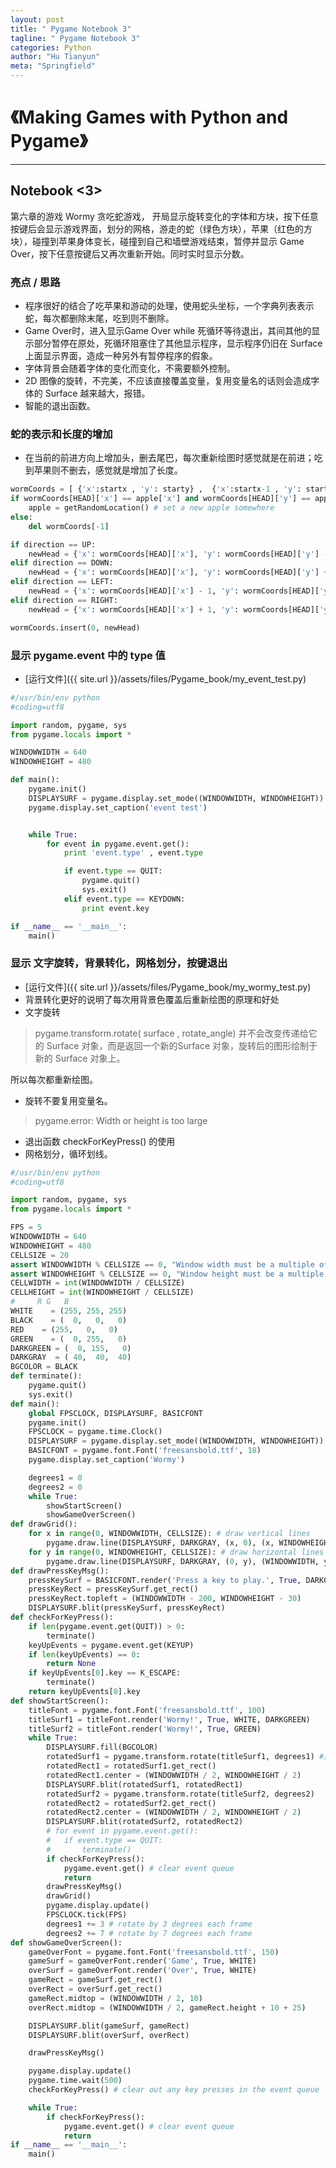 ```yaml
---
layout: post
title: " Pygame Notebook 3"
tagline: " Pygame Notebook 3"
categories: Python
author: "Hu Tianyun"
meta: "Springfield"
---
```


# 《Making Games with Python and Pygame》

*********************************************

## Notebook <3>
第六章的游戏 Wormy 贪吃蛇游戏， 开局显示旋转变化的字体和方块，按下任意按键后会显示游戏界面，划分的网格，游走的蛇（绿色方块），苹果（红色的方块），碰撞到苹果身体变长，碰撞到自己和墙壁游戏结束，暂停并显示 Game Over，按下任意按键后又再次重新开始。同时实时显示分数。

### 亮点 / 思路
 * 程序很好的结合了吃苹果和游动的处理，使用蛇头坐标，一个字典列表表示蛇，每次都删除末尾，吃到则不删除。
 * Game Over时，进入显示Game Over while 死循环等待退出，其间其他的显示部分暂停在原处，死循环阻塞住了其他显示程序，显示程序仍旧在 Surface 上面显示界面，造成一种另外有暂停程序的假象。
 * 字体背景会随着字体的变化而变化，不需要额外控制。
 *  2D 图像的旋转，不完美，不应该直接覆盖变量，复用变量名的话则会造成字体的 Surface 越来越大，报错。
 *  智能的退出函数。

### 蛇的表示和长度的增加
 *  在当前的前进方向上增加头，删去尾巴，每次重新绘图时感觉就是在前进；吃到苹果则不删去，感觉就是增加了长度。

```Python
wormCoords = [ {'x':startx , 'y': starty} ,  {'x':startx-1 , 'y': starty}  ,  {'x':startx-2 , 'y': starty} ,{'x':startx-3 , 'y': starty} ]
if wormCoords[HEAD]['x'] == apple['x'] and wormCoords[HEAD]['y'] == apple['y']:
	apple = getRandomLocation() # set a new apple somewhere
else:
	del wormCoords[-1] 

if direction == UP:
	newHead = {'x': wormCoords[HEAD]['x'], 'y': wormCoords[HEAD]['y'] - 1}
elif direction == DOWN:
	newHead = {'x': wormCoords[HEAD]['x'], 'y': wormCoords[HEAD]['y'] + 1}
elif direction == LEFT:
	newHead = {'x': wormCoords[HEAD]['x'] - 1, 'y': wormCoords[HEAD]['y']}
elif direction == RIGHT:
	newHead = {'x': wormCoords[HEAD]['x'] + 1, 'y': wormCoords[HEAD]['y']}

wormCoords.insert(0, newHead)

```

### 显示 pygame.event 中的 type 值
 *  [运行文件]({{ site.url }}/assets/files/Pygame_book/my_event_test.py)  

```Python
#/usr/bin/env python
#coding=utf8

import random, pygame, sys
from pygame.locals import *

WINDOWWIDTH = 640
WINDOWHEIGHT = 480

def main():
	pygame.init()
	DISPLAYSURF = pygame.display.set_mode((WINDOWWIDTH, WINDOWHEIGHT))
	pygame.display.set_caption('event test')


	while True:
		for event in pygame.event.get():
			print 'event.type' , event.type

			if event.type == QUIT:
				pygame.quit()
				sys.exit()
			elif event.type == KEYDOWN:
				print event.key 

if __name__ == '__main__':
	main()

```

### 显示 文字旋转，背景转化，网格划分，按键退出
 *  [运行文件]({{ site.url }}/assets/files/Pygame_book/my_wormy_test.py) 
 *  背景转化更好的说明了每次用背景色覆盖后重新绘图的原理和好处
 *  文字旋转
 > pygame.transform.rotate( surface , rotate_angle) 并不会改变传递给它的 Surface 对象，而是返回一个新的Surface 对象，旋转后的图形绘制于新的 Surface 对象上。
 
 所以每次都重新绘图。

 *  旋转不要复用变量名。
 > pygame.error: Width or height is too large
 *  退出函数 checkForKeyPress() 的使用
 *  网格划分，循环划线。
 
```Python
#/usr/bin/env python
#coding=utf8

import random, pygame, sys
from pygame.locals import *

FPS = 5
WINDOWWIDTH = 640
WINDOWHEIGHT = 480
CELLSIZE = 20
assert WINDOWWIDTH % CELLSIZE == 0, "Window width must be a multiple of cell size."
assert WINDOWHEIGHT % CELLSIZE == 0, "Window height must be a multiple of cell size."
CELLWIDTH = int(WINDOWWIDTH / CELLSIZE)
CELLHEIGHT = int(WINDOWHEIGHT / CELLSIZE)
#	  R	G	B
WHITE	 = (255, 255, 255)
BLACK	 = (  0,   0,   0)
RED	   = (255,   0,   0)
GREEN	 = (  0, 255,   0)
DARKGREEN = (  0, 155,   0)
DARKGRAY  = ( 40,  40,  40)
BGCOLOR = BLACK
def terminate():
	pygame.quit()
	sys.exit()
def main():
	global FPSCLOCK, DISPLAYSURF, BASICFONT
	pygame.init()
	FPSCLOCK = pygame.time.Clock()
	DISPLAYSURF = pygame.display.set_mode((WINDOWWIDTH, WINDOWHEIGHT))
	BASICFONT = pygame.font.Font('freesansbold.ttf', 18)
	pygame.display.set_caption('Wormy')

	degrees1 = 0
	degrees2 = 0
	while True:	
		showStartScreen()
		showGameOverScreen()
def drawGrid():
	for x in range(0, WINDOWWIDTH, CELLSIZE): # draw vertical lines
		pygame.draw.line(DISPLAYSURF, DARKGRAY, (x, 0), (x, WINDOWHEIGHT))
	for y in range(0, WINDOWHEIGHT, CELLSIZE): # draw horizontal lines
		pygame.draw.line(DISPLAYSURF, DARKGRAY, (0, y), (WINDOWWIDTH, y))
def drawPressKeyMsg():
	pressKeySurf = BASICFONT.render('Press a key to play.', True, DARKGRAY)
	pressKeyRect = pressKeySurf.get_rect()
	pressKeyRect.topleft = (WINDOWWIDTH - 200, WINDOWHEIGHT - 30)
	DISPLAYSURF.blit(pressKeySurf, pressKeyRect)
def checkForKeyPress():
	if len(pygame.event.get(QUIT)) > 0:
		terminate()
	keyUpEvents = pygame.event.get(KEYUP)
	if len(keyUpEvents) == 0:
		return None
	if keyUpEvents[0].key == K_ESCAPE:
		terminate()
	return keyUpEvents[0].key
def showStartScreen():
	titleFont = pygame.font.Font('freesansbold.ttf', 100)
	titleSurf1 = titleFont.render('Wormy!', True, WHITE, DARKGREEN)
	titleSurf2 = titleFont.render('Wormy!', True, GREEN)
	while True:
		DISPLAYSURF.fill(BGCOLOR)
		rotatedSurf1 = pygame.transform.rotate(titleSurf1, degrees1) #返回的是新的 Surface 对象
		rotatedRect1 = rotatedSurf1.get_rect()
		rotatedRect1.center = (WINDOWWIDTH / 2, WINDOWHEIGHT / 2)
		DISPLAYSURF.blit(rotatedSurf1, rotatedRect1)
		rotatedSurf2 = pygame.transform.rotate(titleSurf2, degrees2) 
		rotatedRect2 = rotatedSurf2.get_rect()
		rotatedRect2.center = (WINDOWWIDTH / 2, WINDOWHEIGHT / 2)
		DISPLAYSURF.blit(rotatedSurf2, rotatedRect2)
		# for event in pygame.event.get():
		# 	if event.type == QUIT:
		# 		terminate()
		if checkForKeyPress():
			pygame.event.get() # clear event queue
			return
		drawPressKeyMsg()
		drawGrid()
		pygame.display.update()
		FPSCLOCK.tick(FPS)
		degrees1 += 3 # rotate by 3 degrees each frame
		degrees2 += 7 # rotate by 7 degrees each frame
def showGameOverScreen():
	gameOverFont = pygame.font.Font('freesansbold.ttf', 150)
	gameSurf = gameOverFont.render('Game', True, WHITE)
	overSurf = gameOverFont.render('Over', True, WHITE)
	gameRect = gameSurf.get_rect()
	overRect = overSurf.get_rect()
	gameRect.midtop = (WINDOWWIDTH / 2, 10)
	overRect.midtop = (WINDOWWIDTH / 2, gameRect.height + 10 + 25)

	DISPLAYSURF.blit(gameSurf, gameRect)
	DISPLAYSURF.blit(overSurf, overRect)

	drawPressKeyMsg()

	pygame.display.update()
	pygame.time.wait(500)
	checkForKeyPress() # clear out any key presses in the event queue

	while True:
		if checkForKeyPress():
			pygame.event.get() # clear event queue
			return
if __name__ == '__main__':
	main()
```